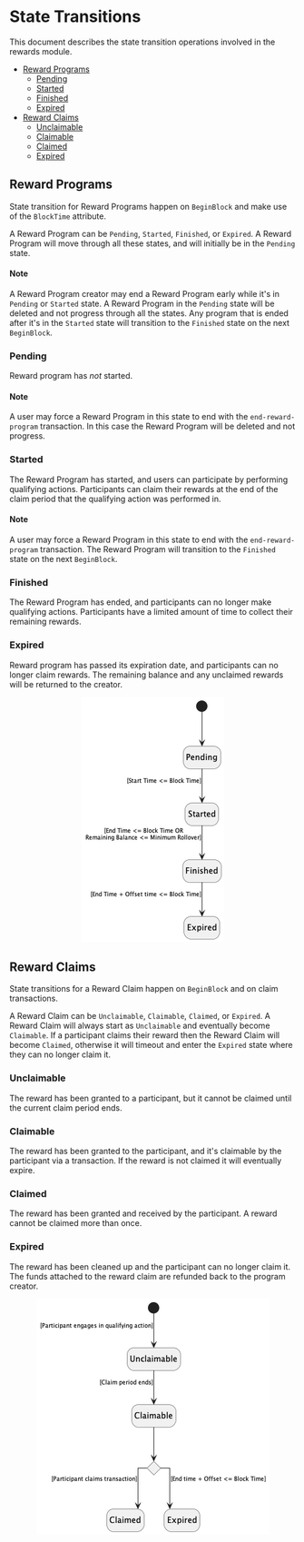 <!--
order: 3
-->

# State Transitions

This document describes the state transition operations involved in the rewards module.

<!-- TOC -->
  - [Reward Programs](#reward-programs)
    - [Pending](#pending)
    - [Started](#started)
    - [Finished](#finished)
    - [Expired](#expired)
  - [Reward Claims](#reward-claims)
    - [Unclaimable](#unclaimable)
    - [Claimable](#claimable)
    - [Claimed](#claimed)
    - [Expired](#expired)



## Reward Programs
State transition for Reward Programs happen on `BeginBlock` and make use of the `BlockTime` attribute.

A Reward Program can be `Pending`, `Started`, `Finished`, or `Expired`. A Reward Program will move through all these states, and will initially be in the `Pending` state.

#### Note
A Reward Program creator may end a Reward Program early while it's in `Pending` or `Started` state. A Reward Program in the `Pending` state will be deleted and not progress through all the states. Any program that is ended after it's in the `Started` state will transition to the `Finished` state on the next `BeginBlock`.

### Pending
Reward program has *not* started.

#### Note
A user may force a Reward Program in this state to end with the `end-reward-program` transaction. In this case the Reward Program will be deleted and not progress.

### Started
The Reward Program has started, and users can participate by performing qualifying actions. Participants can claim their rewards at the end of the claim period that the qualifying action was performed in.

#### Note
A user may force a Reward Program in this state to end with the `end-reward-program` transaction. The Reward Program will transition to the `Finished` state on the next `BeginBlock`.

### Finished
The Reward Program has ended, and participants can no longer make qualifying actions. Participants have a limited amount of time to collect their remaining rewards.

### Expired
Reward program has passed its expiration date, and participants can no longer claim rewards. The remaining balance and any unclaimed rewards will be returned to the creator.

<p align="center">
  <img src="./diagrams/reward-program/RewardProgram.png"/>
</p>

## Reward Claims
State transitions for a Reward Claim happen on `BeginBlock` and on claim transactions.

A Reward Claim can be `Unclaimable`, `Claimable`, `Claimed`, or `Expired`. A Reward Claim will always start as `Unclaimable` and eventually become `Claimable`. If a participant claims their reward then the Reward Claim will become `Claimed`, otherwise it will timeout and enter the `Expired` state where they can no longer claim it.

### Unclaimable
The reward has been granted to a participant, but it cannot be claimed until the current claim period ends.

### Claimable
The reward has been granted to the participant, and it's claimable by the participant via a transaction. If the reward is not claimed it will eventually expire.

### Claimed
The reward has been granted and received by the participant. A reward cannot be claimed more than once.

### Expired
The reward has been cleaned up and the participant can no longer claim it. The funds attached to the reward claim are refunded back to the program creator.

<p align="center">
  <img src="./diagrams/reward-claim/RewardClaim.png"/>
</p>
